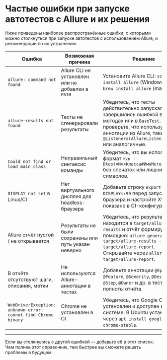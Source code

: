 # Частые ошибки при запуске автотестов с Allure и их решения

Ниже приведены наиболее распространённые ошибки, с которыми можно столкнуться при запуске автотестов с использованием Allure, и рекомендации по их устранению.

| Ошибка | Возможная причина | Решение |
|--------|--------------------|---------|
| `allure: command not found` | Allure CLI не установлен или не добавлен в `PATH` | Установите Allure CLI: `scoop install allure` (Windows) или `brew install allure` (macOS) |
| `allure-results not found` | Тесты не сгенерировали результаты | Убедитесь, что тесты действительно запускались и не завершились ошибкой в `@Before*` методах или в `BaseTest`. Также проверьте, что используются аннотации из Allure, такие как `@Listeners(AllureListener.class)` или аналогичные. |
| `Could not find or load main class` | Неправильный синтаксис команды | Убедитесь, что вы используете формат `mvn -Dtest=ИмяКласса#ИмяМетода test` без опечаток или лишних символов. |
| `DISPLAY not set` в Linux/CI | Нет виртуального дисплея для headless-браузера | Добавьте строку `export DISPLAY=:99` перед запуском браузера и настройте Xvfb, как показано в CI-конфигурации. |
| Allure отчёт пустой / не открывается | Результаты не были сохранены или путь указан неверно | Убедитесь, что результат находится в `target/allure-results` и отчёт формируется с помощью: `allure generate target/allure-results --clean -o target/allure-report`. Открывайте через `allure open target/allure-report`. |
| В отчёте отсутствуют шаги, описания, метки | Не используются Allure-аннотации в тестах | Добавьте аннотации `@Epic`, `@Feature`, `@Severity`, `@Description`, `@Step`, `@Owner` и др. в тесты для полноты отчёта. |
| `WebDriverException: unknown error: cannot find Chrome binary` | Chrome не установлен в CI | Убедитесь, что Google Chrome установлен и доступен в системе. В Ubuntu установите через `apt install google-chrome-stable`. |

---

Если вы столкнулись с другой ошибкой — добавьте её в этот список. Чем полнее этот справочник, тем быстрее вы сможете решать проблемы в будущем.

